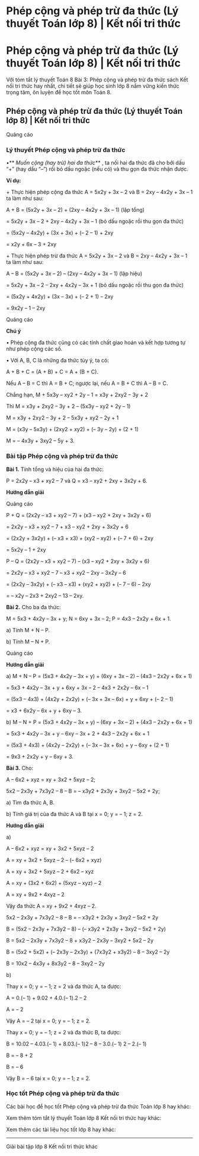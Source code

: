 # Phép cộng và phép trừ đa thức (Lý thuyết Toán lớp 8) | Kết nối tri thức

# Phép cộng và phép trừ đa thức (Lý thuyết Toán lớp 8) | Kết nối tri thức

Với tóm tắt lý thuyết Toán 8 Bài 3: Phép cộng và phép trừ đa thức sách Kết nối tri thức hay nhất, chi tiết sẽ giúp học sinh lớp 8 nắm vững kiến thức trọng tâm, ôn luyện để học tốt môn Toán 8.

## Phép cộng và phép trừ đa thức (Lý thuyết Toán lớp 8) | Kết nối tri thức

Quảng cáo

### **Lý thuyết Phép cộng và phép trừ đa thức**

•** _Muốn cộng (hay trừ) hai đa thức_** , ta nối hai đa thức đã cho bởi dấu “+” (hay dấu “–”) rồi bỏ dấu ngoặc (nếu có) và thu gọn đa thức nhận được.

**Ví dụ:**

\+ Thực hiện phép cộng đa thức A = 5x2y + 3x – 2 và B = 2xy – 4x2y + 3x – 1 ta làm như sau:

A + B = (5x2y + 3x – 2) + (2xy – 4x2y + 3x – 1) (lập tổng)

= 5x2y + 3x – 2 + 2xy – 4x2y + 3x – 1 (bỏ dấu ngoặc rồi thu gọn đa thức)

= (5x2y – 4x2y) + (3x + 3x) + (– 2 – 1) + 2xy

= x2y + 6x – 3 + 2xy

\+ Thực hiện phép trừ đa thức A = 5x2y + 3x – 2 và B = 2xy – 4x2y + 3x – 1 ta làm như sau:

A – B = (5x2y + 3x – 2) – (2xy – 4x2y + 3x – 1) (lập hiệu)

= 5x2y + 3x – 2 – 2xy + 4x2y – 3x + 1 (bỏ dấu ngoặc rồi thu gọn đa thức)

= (5x2y + 4x2y) + (3x – 3x) + (– 2 + 1) – 2xy

= 9x2y – 1 – 2xy 

Quảng cáo

**Chú ý**

• Phép cộng đa thức cũng có các tính chất giao hoán và kết hợp tương tự như phép cộng các số.

• Với A, B, C là những đa thức tùy ý, ta có: 

A + B + C = (A + B) + C = A + (B + C).

Nếu A – B = C thì A = B + C; ngược lại, nếu A = B + C thì A – B = C.

Chẳng hạn, M + 5x3y – xy2 \+ 2y – 1 = x3y + 2xy2 – 3y + 2

Thì M = x3y + 2xy2 – 3y + 2 – (5x3y – xy2 \+ 2y – 1)

M = x3y + 2xy2 – 3y + 2 – 5x3y + xy2 – 2y + 1

M = (x3y – 5x3y) + (2xy2 \+ xy2) + (– 3y – 2y) + (2 + 1)

M = – 4x3y + 3xy2 – 5y + 3.

### **Bài tập Phép cộng và phép trừ đa thức**

**Bài 1.** Tính tổng và hiệu của hai đa thức: 

P = 2x2y – x3 \+ xy2 – 7 và Q = x3 – xy2 \+ 2xy + 3x2y + 6.

**Hướng dẫn giải**

Quảng cáo

P + Q = (2x2y – x3 \+ xy2 – 7) + (x3 – xy2 \+ 2xy + 3x2y + 6)

= 2x2y – x3 \+ xy2 – 7 + x3 – xy2 \+ 2xy + 3x2y + 6

= (2x2y + 3x2y) + (– x3 \+ x3) + (xy2 – xy2) + (– 7 + 6) + 2xy

= 5x2y – 1 + 2xy

P – Q = (2x2y – x3 \+ xy2 – 7) – (x3 – xy2 \+ 2xy + 3x2y + 6)

= 2x2y – x3 \+ xy2 – 7 – x3 \+ xy2 – 2xy – 3x2y – 6 

= (2x2y – 3x2y) + (– x3 – x3) + (xy2  \+ xy2) + (– 7 – 6) – 2xy

= – x2y – 2x3 \+ 2xy2 – 13 – 2xy. 

**Bài 2.** Cho ba đa thức:

M = 5x3 \+ 4x2y – 3x + y; N = 6xy + 3x – 2; P = 4x3 – 2x2y + 6x + 1.

a) Tính M + N – P.

b) Tính M – N + P.

Quảng cáo

**Hướng dẫn giải**

a) M + N – P = (5x3 \+ 4x2y – 3x + y) + (6xy + 3x – 2) – (4x3 – 2x2y + 6x + 1)

= 5x3 \+ 4x2y – 3x + y + 6xy + 3x – 2 – 4x3 \+ 2x2y – 6x – 1 

= (5x3 – 4x3) + (4x2y + 2x2y) + (– 3x + 3x – 6x) + y + 6xy + (– 2 – 1) 

= x3 \+ 6x2y – 6x + y + 6xy – 3.

b) M – N + P = (5x3 \+ 4x2y – 3x + y) – (6xy + 3x – 2) + (4x3 – 2x2y + 6x + 1)

= 5x3 \+ 4x2y – 3x + y – 6xy – 3x + 2 + 4x3 – 2x2y + 6x + 1

= (5x3 \+ 4x3) + (4x2y – 2x2y) + (– 3x – 3x + 6x) + y – 6xy + (2 + 1)

= 9x3 \+ 2x2y + y – 6xy + 3.

**Bài 3.** Cho:

A – 6x2 \+ xyz = xy + 3x2 \+ 5xyz – 2;

5x2 – 2x3y + 7x3y2 – 8 – B = – x3y2 \+ 2x3y + 3xy2 – 5x2 \+ 2y;

a) Tìm đa thức A, B.

b) Tính giá trị của đa thức A và B tại x = 0; y = – 1; z = 2.

**Hướng dẫn giải**

a) 

A – 6x2 \+ xyz = xy + 3x2 \+ 5xyz – 2

A = xy + 3x2 \+ 5xyz – 2 – (– 6x2 \+ xyz)

A = xy + 3x2 \+ 5xyz – 2 + 6x2 – xyz

A = xy + (3x2 \+ 6x2) + (5xyz – xyz) – 2 

A = xy + 9x2 \+ 4xyz – 2 

Vậy đa thức A = xy + 9x2 \+ 4xyz – 2.

5x2 – 2x3y + 7x3y2 – 8 – B = – x3y2 \+ 2x3y + 3xy2 – 5x2 \+ 2y

B = (5x2 – 2x3y + 7x3y2 – 8) – (– x3y2 \+ 2x3y + 3xy2 – 5x2 \+ 2y)

B = 5x2 – 2x3y + 7x3y2 – 8 + x3y2 – 2x3y – 3xy2 \+ 5x2 – 2y

B = (5x2 \+ 5x2) + (– 2x3y – 2x3y) + (7x3y2 \+ x3y2) – 8 – 3xy2 – 2y

B = 10x2 – 4x3y + 8x3y2 – 8 – 3xy2 – 2y

b) 

Thay x = 0; y = – 1; z = 2 và đa thức A, ta được:

A = 0.(– 1) + 9.02 \+ 4.0.(– 1).2 – 2 

A = – 2

Vậy A = – 2 tại x = 0; y = – 1; z = 2.

Thay x = 0; y = – 1; z = 2 và đa thức B, ta được:

B = 10.02 – 4.03.(– 1) + 8.03.(– 1)2 – 8 – 3.0.(– 1) 2 – 2.(– 1)

B = – 8 + 2

B = – 6

Vậy B = – 6 tại x = 0; y = – 1; z = 2.

### **Học tốt Phép cộng và phép trừ đa thức**

Các bài học để học tốt Phép cộng và phép trừ đa thức Toán lớp 8 hay khác:

Xem thêm tóm tắt lý thuyết Toán lớp 8 Kết nối tri thức hay khác:

Xem thêm các tài liệu học tốt lớp 8 hay khác:

* * *

Giải bài tập lớp 8 Kết nối tri thức khác
